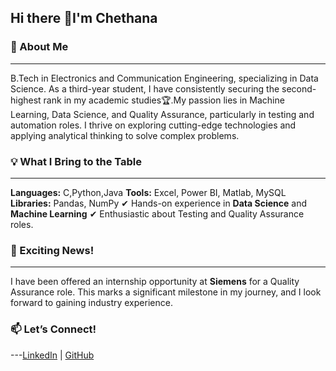 ## Hi there 👋I'm Chethana

<!--
**chethana158/chethana158** is a ✨ _special_ ✨ repository because its `README.md` (this file) appears on your GitHub profile.

Here are some ideas to get you started:

- 🔭 I’m currently working on ...
- 🌱 I’m currently learning ...
- 👯 I’m looking to collaborate on ...
- 🤔 I’m looking for help with ...
- 💬 Ask me about ...
- 📫 How to reach me: ...
- 😄 Pronouns: ...
- ⚡ Fun fact: ...
-->
### 📌 About Me
---
B.Tech in Electronics and Communication Engineering, specializing in Data Science. As a third-year student, I have consistently securing the second-highest rank in my academic studies🏆.My passion lies in Machine Learning, Data Science, and Quality Assurance, particularly in testing and automation roles. I thrive on exploring cutting-edge technologies and applying analytical thinking to solve complex problems.

### 💡 What I Bring to the Table
---
**Languages:** C,Python,Java
**Tools:** Excel, Power BI, Matlab, MySQL
**Libraries:** Pandas, NumPy
✔ Hands-on experience in **Data Science** and **Machine Learning**
✔ Enthusiastic about Testing and Quality Assurance roles.

### 🚀 Exciting News!
---
I have been offered an internship opportunity at **Siemens** for a Quality Assurance role. This marks a significant milestone in my journey, and I look forward to gaining industry experience.

### 📫 Let’s Connect!
---[LinkedIn](https://www.linkedin.com/in/chethana-reddy-thannamala-17129b249/) | [GitHub](https://github.com/chethana158)
